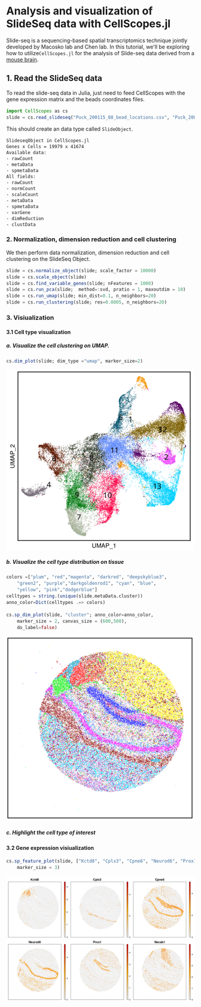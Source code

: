 # Analysis and visualization of SlideSeq data with CellScopes.jl
Slide-seq is a sequencing-based spatial transcriptomics technique jointly developed by Macosko lab and Chen lab.  In this tutorial, we'll be exploring how to utilize```CellScopes.jl``` for the analysis of Slide-seq data derived from a [mouse brain](https://singlecell.broadinstitute.org/single_cell/study/SCP815/highly-sensitive-spatial-transcriptomics-at-near-cellular-resolution-with-slide-seqv2#study-download).

## 1. Read the SlideSeq data

To read the slide-seq data in Julia, just need to feed CellScopes with the gene expression matrix and the beads coordinates files.  

```julia
import CellScopes as cs
slide = cs.read_slideseq("Puck_200115_08_bead_locations.csv", "Puck_200115_08.digital_expression.txt.gz"; min_gene=100, min_cell = 3)
```

This should create an data type called ```SlideObject```.
```
SlideseqObject in CellScopes.jl
Genes x Cells = 19979 x 41674
Available data:
- rawCount
- metaData
- spmetaData
All fields:
- rawCount
- normCount
- scaleCount
- metaData
- spmetaData
- varGene
- dimReduction
- clustData
```

### 2. Normalization, dimension reduction and cell clustering
We then perform data normalization, dimension reduction and cell clustering on the SlideSeq Object.
```julia
slide = cs.normalize_object(slide; scale_factor = 10000)
slide = cs.scale_object(slide)
slide = cs.find_variable_genes(slide; nFeatures = 1000)
slide = cs.run_pca(slide;  method=:svd, pratio = 1, maxoutdim = 10)
slide = cs.run_umap(slide; min_dist=0.1, n_neighbors=20)
slide = cs.run_clustering(slide; res=0.0005, n_neighbors=20)
```
### 3. Visiualization

#### 3.1 Cell type visualization
##### a. Visualize the cell clustering on UMAP.
```julia
cs.dim_plot(slide; dim_type ="umap", marker_size=2)
```
<img src="https://github.com/HaojiaWu/CellScopes.jl/blob/main/data/slide_umap.png" width="600"> 

##### b. Visualize the cell type distribution on tissue
```julia
colors =["plum", "red","magenta", "darkred", "deepskyblue3", 
    "green2", "purple","darkgoldenrod1", "cyan", "blue", 
    "yellow", "pink","dodgerblue"]
celltypes = string.(unique(slide.metaData.cluster))
anno_color=Dict(celltypes .=> colors)

cs.sp_dim_plot(slide, "cluster"; anno_color=anno_color,
    marker_size = 2, canvas_size = (600,500), 
    do_label=false)
```
<img src="https://github.com/HaojiaWu/CellScopes.jl/blob/main/data/slide_tissue.png" width="600"> 

##### c. Highlight the cell type of interest

#### 3.2 Gene expression visiualization

```julia
cs.sp_feature_plot(slide, ["Kctd8", "Cplx3", "Cpne6", "Neurod6", "Prox1", "Necab1"]; 
    marker_size = 3)
```
<img src="https://github.com/HaojiaWu/CellScopes.jl/blob/main/data/slide_genes.png" width="600"> 
